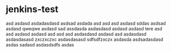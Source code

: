 # jenkins-test
asd
asdasd
asdadasdasd
asdsad
asdada
asd
asd
asd
asdasd
sddas
asdsad
asdasd
qweqwe
asdasd
sad
assdasda
asdasdasd
asdasd
asdasd
tere
asd
asd
asdasd
asdasd
asd
asd
asd
asdasdasd
asdasd
asd
asdasdasd
asdasdasasd
zxczxczxc
asdasdasasd
sdfsdfzxczx
asdasda
asdsadasdasd
asdas
sadasd
asdasdsdfs
asdas
